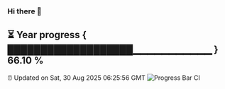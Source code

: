 ### Hi there 👋
⏳ Year progress { ███████████████████▁▁▁▁▁▁▁▁▁▁▁ } 66.10 %
---
⏰ Updated on Sat, 30 Aug 2025 06:25:56 GMT
![Progress Bar CI](https://github.com/liununu/liununu/workflows/Progress%20Bar%20CI/badge.svg)
